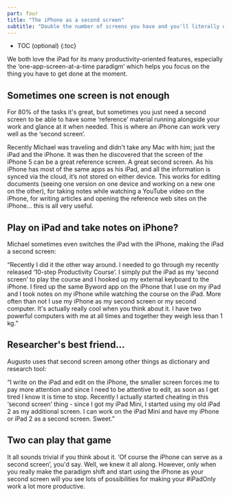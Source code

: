 ```yaml
---
part: four
title: "The iPhone as a second screen"
subtitle: "Double the number of screens you have and you'll literally double your productivity."
---
```


* TOC (optional)
{:toc}

We both love the iPad for its many productivity-oriented features, especially the ‘one-app-screen-at-a-time paradigm’ which helps you focus on the thing you have to get done at the moment.

## Sometimes one screen is not enough

For 80% of the tasks it's great, but sometimes you just need a second screen to be able to have some ‘reference’ material running alongside your work and glance at it when needed. This is where an iPhone can work very well as the ‘second screen’.

Recently Michael was traveling and didn't take any Mac with him; just the iPad and the iPhone. It was then he discovered that the screen of the iPhone 5 can be a great reference screen. A great second screen. As his iPhone has most of the same apps as his iPad, and all the information is synced via the cloud, it’s not stored on either device. This works for editing documents (seeing one version on one device and working on a new one on the other), for taking notes while watching a YouTube video on the iPhone, for writing articles and opening the reference web sites on the iPhone... this is all very useful.

## Play on iPad and take notes on iPhone?

Michael sometimes even switches the iPad with the iPhone, making the iPad a second screen:

“Recently I did it the other way around. I needed to go through my recently released ‘10-step Productivity Course’. I simply put the iPad as my ‘second screen’ to play the course and I hooked up my external keyboard to the iPhone. I fired up the same Byword app on the iPhone that I use on my iPad and I took notes on my iPhone while watching the course on the iPad. More often than not I use my iPhone as my second screen or my second computer. It's actually really cool when you think about it. I have two powerful computers with me at all times and together they weigh less than 1 kg.”

## Researcher's best friend…

Augusto uses that second screen among other things as dictionary and research tool:

“I write on the iPad and edit on the iPhone, the smaller screen forces me to pay more attention and since I need to be attentive to edit, as soon as I get tired I know it is time to stop. Recently I actually started cheating in this ‘second screen’ thing - since I got my iPad Mini, I started using my old iPad 2 as my additional screen. I can work on the iPad Mini and have my iPhone or iPad 2 as a second screen. Sweet.”

## Two can play that game

It all sounds trivial if you think about it. ‘Of course the iPhone can serve as a second screen’, you'd say. Well, we knew it all along. However, only when you really make the paradigm shift and start using the iPhone as your second screen will you see lots of possibilities for making your #iPadOnly work a lot more productive.